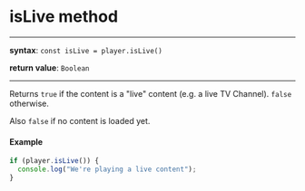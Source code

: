 # isLive method

---

**syntax**: `const isLive = player.isLive()`

**return value**: `Boolean`

---

Returns `true` if the content is a "live" content (e.g. a live TV Channel).
`false` otherwise.

Also `false` if no content is loaded yet.

#### Example

```js
if (player.isLive()) {
  console.log("We're playing a live content");
}
```
